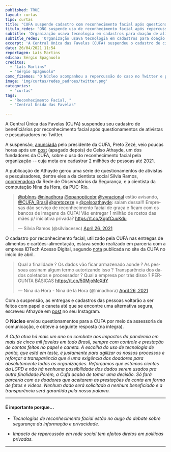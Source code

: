 ```yaml
---
published: TRUE
layout: curtas
tipo: curtas
title: "CUFA suspende cadastro com reconhecimento facial após questionamentos no Twitter"
titulo_redes: "ONG suspende uso de reconhecimento facial após repercussão no Twitter"
subtitle: 'Organização usava tecnologia em cadastros para doação de alimentos'
subtitle_redes: 'Organização usava tecnologia em cadastros para doação de alimentos'
excerpt: 'A Central Única das Favelas (CUFA) suspendeu o cadastro de cidadãos por reconhecimento facial após questionamentos de ativistas e pesquisadores no Twitter.'
date: 26/04/2021 11:54
reportagem: Laís Martins
edicao: Sérgio Spagnuolo
creditos:
  - "Laís Martins"
  - "Sérgio Spagnuolo"
como_fizemos: "O Núcleo acompanhou a repercussão do caso no Twitter e procurou a CUFA para comentários."
image: 'img/curtas/redes_padroes/twitter.png'
categories:
  - "curtas"
tags:
  - "Reconhecimento Facial, "
  - "Central Únida das Favelas"

---
```


A Central Única das Favelas (CUFA) suspendeu seu cadastro de beneficiários por reconhecimento facial após questionamentos de ativistas e pesquisadores no Twitter.

A suspensão, [anunciada](https://twitter.com/pretozeze/status/1386699936734093316?s=19) pelo presidente da CUFA, Preto Zezé, veio poucas horas após um [post](https://twitter.com/celsoathayde/status/1386643001234137092) (apagado depois) de Celso Athayde, um dos fundadores da CUFA, sobre o uso do reconhecimento facial pela organização -- cuja meta era cadastrar 2 milhões de pessoas até 2021.

A publicação de Athayde gerou uma série de questionamentos de ativistas e pesquisadores, dentre eles a da cientista social Silvia Ramos, [coordenadora](http://observatorioseguranca.com.br/a-rede/quem-faz/) da Rede de Observatórios da Segurança, e a cientista da computação Nina da Hora, da PUC-Rio.

<blockquote class="twitter-tweet"><p lang="pt" dir="ltr"><a href="https://twitter.com/pblnns?ref_src=twsrc%5Etfw">@pblnns</a> <a href="https://twitter.com/ninadhora?ref_src=twsrc%5Etfw">@ninadhora</a> <a href="https://twitter.com/opanopticobr?ref_src=twsrc%5Etfw">@opanopticobr</a> <a href="https://twitter.com/vvracional?ref_src=twsrc%5Etfw">@vvracional</a> estão avisando, <a href="https://twitter.com/CUFA_Brasil?ref_src=twsrc%5Etfw">@CUFA_Brasil</a> <a href="https://twitter.com/pretozeze?ref_src=twsrc%5Etfw">@pretozeze</a> e <a href="https://twitter.com/celsoathayde?ref_src=twsrc%5Etfw">@celsoathayde</a>: saiam dessa!!! Empresas dão serviço de reconhecimento facial de graça e ficam com os bancos de imagens da CUFA! Vão entregar 1 milhão de rostos das mães p/ iniciativa privada? <a href="https://t.co/XgpfCuuKdu">https://t.co/XgpfCuuKdu</a></p>&mdash; Silvia Ramos (@silviacesec) <a href="https://twitter.com/silviacesec/status/1386680023818645508?ref_src=twsrc%5Etfw">April 26, 2021</a></blockquote> <script async src="https://platform.twitter.com/widgets.js" charset="utf-8"></script>

O cadastro por reconhecimento facial, utilizado pela CUFA nas entregas de alimentos e cartões-alimentação, estava sendo realizado em parceria com a empresa IDTech Acesso Digital, segundo [nota](http://cufa.org.br/noticia.php?n=Mjc1) publicada no site da CUFA no início de abril.

<blockquote class="twitter-tweet"><p lang="pt" dir="ltr">Qual a finalidade ? Os dados vão ficar armazenado aonde ? As pessoas assinam algum termo autorizando isso ? Transparência dos dados coletados e processador ? Qual a empresa por trás disso ? PERGUNTA BÁSICAS <a href="https://t.co/50MjoMeXdY">https://t.co/50MjoMeXdY</a></p>&mdash; Nina da Hora - Nina de la Hora (@ninadhora) <a href="https://twitter.com/ninadhora/status/1386665495773032451?ref_src=twsrc%5Etfw">April 26, 2021</a></blockquote> <script async src="https://platform.twitter.com/widgets.js" charset="utf-8"></script>

Com a suspensão, as entregas e cadastros das pessoas voltarão a ser feitos com papel e caneta até que se encontre uma alternativa segura, escreveu Athayde em [post](https://www.instagram.com/p/COIjKCOlvPd/) no seu Instagram.

O **Núcleo** enviou questionamentos para a CUFA por meio da assessoria de comunicação, e obteve a seguinte resposta (na íntegra).

*A Cufa atua há mais um ano no combate aos impactos da pandemia em mais de cinco mil favelas em todo Brasil, sempre com controle e prestação de contas feitos no papel e caneta. A escolha do uso de tecnologia de ponta, que está em teste, é justamente para agilizar os nossos processos e reforçar a transparência que é uma exigência dos doadores para absolutamente todas as organizações. Reforçamos que estamos cientes da LGPD e não há nenhuma possibilidade dos dados serem usados pra outra finalidade.Porém, a Cufa acaba de tomar uma decisão. Só fará parceria com os doadores que aceitarem as prestações de conta em forma de fotos e videos. Nenhum dado será solicitado a nenhum beneficiado e a transparência será garantida pela nossa palavra.*

---

#### É importante porque...

- *Tecnologias de reconhecimento facial estão no auge do debate sobre segurança da informação e privacidade.*

- *Impacto de repercussão em rede social tem efeitos diretos em políticas privadas.*

---

